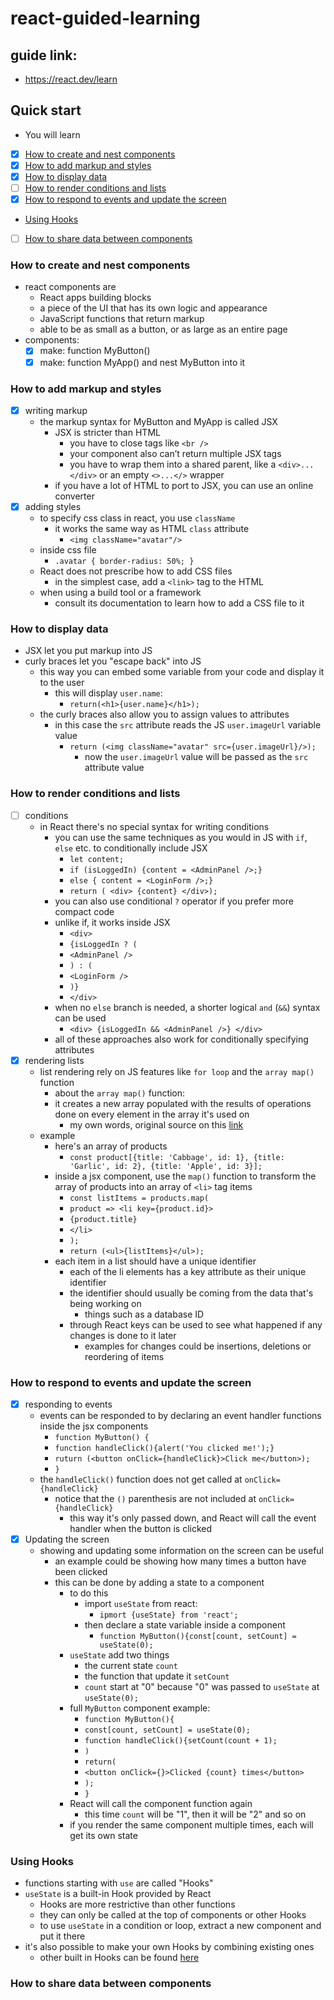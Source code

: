 # react-guided-learning

## guide link:
* https://react.dev/learn

## Quick start
* You will learn
* [x] [How to create and nest components](#how-to-create-and-nest-components)
* [x] [How to add markup and styles](#how-to-add-markup-and-styles)
* [x] [How to display data](#how-to-display-data)
* [ ] [How to render conditions and lists](#how-to-render-conditions-and-lists)
* [x] [How to respond to events and update the screen](#how-to-respond-to-events-and-update-the-screen)
* [Using Hooks](#using-hooks)
* [ ] [How to share data between components](#how-to-share-data-between-components)

### How to create and nest components
  * react components are
    * React apps building blocks
    * a piece of the UI that has its own logic and appearance
    * JavaScript functions that return markup
    * able to be as small as a button, or as large as an entire page
  * components:
    * [x] make: function MyButton()
    * [x] make: function MyApp() and nest MyButton into it

### How to add markup and styles
  * [x] writing markup
    * the markup syntax for MyButton and MyApp is called JSX
      * JSX is stricter than HTML
        * you have to close tags like `<br />`
        * your component also can’t return multiple JSX tags
        * you have to wrap them into a shared parent, like a `<div>...</div>` or an empty `<>...</>` wrapper
      * if you have a lot of HTML to port to JSX, you can use an online converter
  * [x] adding styles
    * to specify css class in react, you use `className`
      * it works the same way as HTML `class` attribute
        * `<img className="avatar"/>`
    * inside css file
      * `.avatar { border-radius: 50%; }`
    * React does not prescribe how to add CSS files
      * in the simplest case, add a `<link>` tag to the HTML
    * when using a build tool or a framework
      * consult its documentation to learn how to add a CSS file to it

### How to display data
  * JSX let you put markup into JS
  * curly braces let you "escape back" into JS
    * this way you can embed some variable from your code and display it to the user
      * this will display `user.name`:
        * `return(<h1>{user.name}</h1>);`
    * the curly braces also allow you to assign values to attributes
      * in this case the `src` attribute reads the JS `user.imageUrl` variable value
        * `return (<img className="avatar" src={user.imageUrl}/>);`
          * now the `user.imageUrl` value will be passed as the `src` attribute value

### How to render conditions and lists
* [ ] conditions
  * in React there's no special syntax for writing conditions
    * you can use the same techniques as you would in JS with `if`, `else` etc. to conditionally include JSX
      * `let content;`
      * `if (isLoggedIn) {content = <AdminPanel />;}`
      * `else { content = <LoginForm />;}`
      * `return ( <div> {content} </div>);`
    * you can also use conditional `?` operator if you prefer more compact code
    * unlike if, it works inside JSX
      * `<div>`
      * `{isLoggedIn ? (`
      * `<AdminPanel />`
      * `) : (`
      * `<LoginForm />`
      * `)}`
      * `</div>`
    * when no `else` branch is needed, a shorter  logical `and` (`&&`) syntax can be used
      * `<div> {isLoggedIn && <AdminPanel />} </div>`
    * all of these approaches also work for conditionally specifying attributes
* [x] rendering lists
  * list rendering rely on JS features like `for loop` and the `array map()` function
    * about the `array map()` function:
    * it creates a new array populated with the results of operations done on every element in the array it's used on
      * my own words, original source on this [link](https://developer.mozilla.org/en-US/docs/Web/JavaScript/Reference/Global_Objects/Array/map)
  * example
    * here's an array of products
      * `const product[{title: 'Cabbage', id: 1}, {title: 'Garlic', id: 2}, {title: 'Apple', id: 3}];`
    * inside a jsx component, use the `map()` function to transform the array of products into an array of `<li>` tag items
      * `const listItems = products.map(`
      * `product => <li key={product.id}>`
      * `{product.title}`
      * `</li>`
      * `);`
      * `return (<ul>{listItems}</ul>);`
    * each item in a list should have a unique identifier
      * each of the li elements has a key attribute as their unique identifier
      * the identifier should usually be coming from the data that's being working on
        * things such as a database ID
      * through React keys can be used to see what happened if any changes is done to it later
        * examples for changes could be insertions, deletions or reordering of items

### How to respond to events and update the screen
* [x] responding to events
  * events can be responded to by declaring an event handler functions inside the jsx components
    * `function MyButton() {`
    * `function handleClick(){alert('You clicked me!');}`
    * `ruturn (<button onClick={handleClick}>Click me</button>);`
    * `}`
  * the `handleClick()` function does not get called at `onClick={handleClick}`
    * notice that the `()` parenthesis are not included at `onClick={handleClick}`
      * this way it's only passed down, and React will call the event handler when the button is clicked
* [x] Updating the screen
  * showing  and updating some information on the screen can be useful
    * an example could be showing how many times a button have been clicked
    * this can be done by adding a state to a component
      * to do this
        * import `useState` from react:
          * `ipmort {useState} from 'react';`
        * then declare a state variable inside a component
          * `function MyButton(){const[count, setCount] = useState(0);`
      * `useState` add two things
        * the current state `count`
        * the function that update it `setCount`
        * `count` start at "0" because "0" was passed to `useState` at `useState(0);`
      * full `MyButton` component example:
        * `function MyButton(){`
        * `const[count, setCount] = useState(0);`
        * `function handleClick(){setCount(count + 1);`
        * `)`
        * `return(`
        * `<button onClick={}>Clicked {count} times</button>`
        * `);`
        * `}`
      * React will call the component function again
        * this time `count` will be "1", then it will be "2" and so on
      * if you render the same component multiple times, each will get its own state

### Using Hooks
* functions starting with `use` are called "Hooks"
* `useState` is a built-in Hook provided by React
  * Hooks are more restrictive than other functions
  * they can only be called at the top of components or other Hooks
  * to use `useState` in a condition or loop, extract a new component and put it there
* it's also possible to make your own Hooks by combining existing ones
  * other built in Hooks can be found [here](https://react.dev/reference/react)

### How to share data between components
